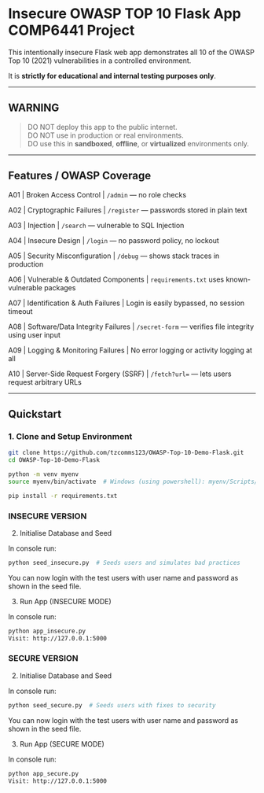 # Insecure OWASP TOP 10 Flask App COMP6441 Project

This intentionally insecure Flask web app demonstrates all 10 of the OWASP Top 10 (2021) vulnerabilities in a controlled environment. 

It is **strictly for educational and internal testing purposes only**.

---

## WARNING

> DO NOT deploy this app to the public internet.  
> DO NOT use in production or real environments.  
> DO use this in **sandboxed**, **offline**, or **virtualized** environments only.

---

## Features / OWASP Coverage

A01 | Broken Access Control | `/admin` — no role checks 

A02 | Cryptographic Failures | `/register` — passwords stored in plain text 

A03 | Injection | `/search` — vulnerable to SQL Injection 

A04 | Insecure Design | `/login` — no password policy, no lockout 

A05 | Security Misconfiguration | `/debug` — shows stack traces in production 

A06 | Vulnerable & Outdated Components | `requirements.txt` uses known-vulnerable packages 

A07 | Identification & Auth Failures | Login is easily bypassed, no session timeout 

A08 | Software/Data Integrity Failures | `/secret-form` — verifies file integrity using user input 

A09 | Logging & Monitoring Failures | No error logging or activity logging at all 

A10 | Server-Side Request Forgery (SSRF) | `/fetch?url=` — lets users request arbitrary URLs 

---

##  Quickstart

### 1. Clone and Setup Environment

```bash
git clone https://github.com/tzcomms123/OWASP-Top-10-Demo-Flask.git
cd OWASP-Top-10-Demo-Flask

python -m venv myenv
source myenv/bin/activate  # Windows (using powershell): myenv/Scripts/activate

pip install -r requirements.txt
```


### INSECURE VERSION

2. Initialise Database and Seed

In console run:

```bash
python seed_insecure.py  # Seeds users and simulates bad practices
```
You can now login with the test users with user name and password as shown in the seed file. 

3. Run App (INSECURE MODE)

In console run:

```bash
python app_insecure.py
Visit: http://127.0.0.1:5000
```





### SECURE VERSION

2. Initialise Database and Seed

In console run:

```bash
python seed_secure.py  # Seeds users with fixes to security
```

You can now login with the test users with user name and password as shown in the seed file. 


3. Run App (SECURE MODE)

In console run:

```bash
python app_secure.py
Visit: http://127.0.0.1:5000
```

